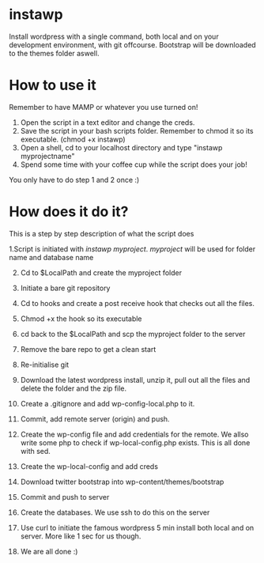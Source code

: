 instawp
=======

Install wordpress with a single command, both local and on your development environment, with git offcourse. 
Bootstrap will be downloaded to the themes folder aswell.

How to use it
=============
Remember to have MAMP or whatever you use turned on!

1. Open the script in a text editor and change the creds. 
2. Save the script in your bash scripts folder. Remember to chmod it so its executable. (chmod +x instawp)
3. Open a shell, cd to your localhost directory and type "instawp myprojectname"
4. Spend some time with your coffee cup while the script does your job!

You only have to do step 1 and 2 once :)

How does it do it?
==================
This is a step by step description of what the script does

1.Script is initiated with _instawp myproject_. _myproject_ will be used for folder name and database name 

2. Cd to $LocalPath and create the myproject folder

3. Initiate a bare git repository

4. Cd to hooks and create a post receive hook that checks out all the files.

5. Chmod +x the hook so its executable

6. cd back to the $LocalPath and scp the myproject folder to the server

7. Remove the bare repo to get a clean start

8. Re-initialise git

9. Download the latest wordpress install, unzip it, pull out all the files and delete the folder and the zip file.

10. Create a .gitignore and add wp-config-local.php to it.

11. Commit, add remote server (origin) and push.

12. Create the wp-config file and add credentials for the remote. We allso write some php to check if wp-local-config.php exists. This is all done with sed.

13. Create the wp-local-config and add creds

14. Download twitter bootstrap into wp-content/themes/bootstrap

15. Commit and push to server

16. Create the databases. We use ssh to do this on the server

17. Use curl to initiate the famous wordpress 5 min install both local and on server. More like 1 sec for us though.

18. We are all done :)


